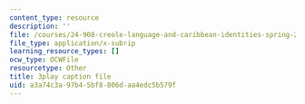 ```yaml
---
content_type: resource
description: ''
file: /courses/24-908-creole-language-and-caribbean-identities-spring-2017/a3a74c3a97b45bf8806daa4edc5b579f_Mbz648H3IEw.vtt
file_type: application/x-subrip
learning_resource_types: []
ocw_type: OCWFile
resourcetype: Other
title: 3play caption file
uid: a3a74c3a-97b4-5bf8-806d-aa4edc5b579f
---
```

